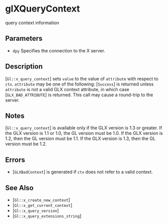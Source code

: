 # glXQueryContext
query context information

## Parameters
- `dpy`
  Specifies the connection to the X server.

## Description
[`Gl::x_query_context`] sets `value` to the value of `attribute` with
  respect to `ctx`. `attribute` may be one of the following:
[`Success`] is returned unless `attribute` is not a valid GLX context
  attribute, in which case [`GLX_BAD_ATTRIBUTE`] is returned.
This call may cause a round-trip to the server.

## Notes
[`Gl::x_query_context`] is available only if the GLX version is 1.3 or
  greater.
If the GLX version is 1.1 or 1.0, the GL version must be 1.0. If the
  GLX version is 1.2, then the GL version must be 1.1. If the GLX
  version is 1.3, then the GL version must be 1.2.

## Errors
- [`GLXBadContext`] is generated if `ctx` does not refer to a valid
  context.

## See Also
- [`Gl::x_create_new_context`]
- [`Gl::x_get_current_context`]
- [`Gl::x_query_version`]
- [`Gl::x_query_extensions_string`]
